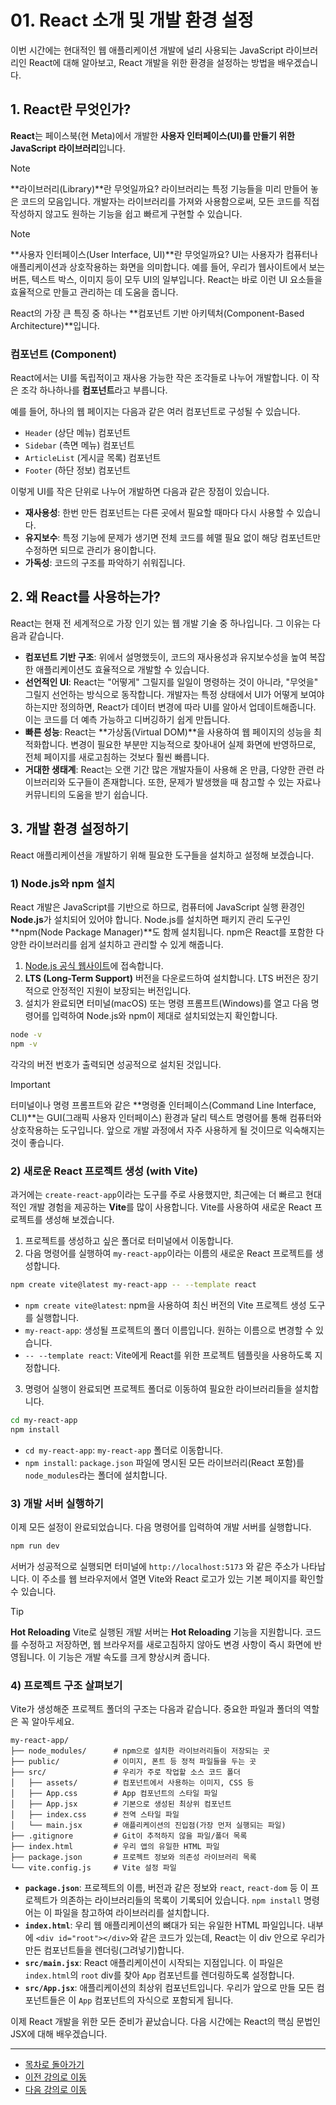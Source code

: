# 01. React 소개 및 개발 환경 설정

이번 시간에는 현대적인 웹 애플리케이션 개발에 널리 사용되는 JavaScript 라이브러리인 React에 대해 알아보고, React 개발을 위한 환경을 설정하는 방법을 배우겠습니다.

## 1. React란 무엇인가?

**React**는 페이스북(현 Meta)에서 개발한 **사용자 인터페이스(UI)를 만들기 위한 JavaScript 라이브러리**입니다.

> [!NOTE]
> **라이브러리(Library)**란 무엇일까요?
> 라이브러리는 특정 기능들을 미리 만들어 놓은 코드의 모음입니다. 개발자는 라이브러리를 가져와 사용함으로써, 모든 코드를 직접 작성하지 않고도 원하는 기능을 쉽고 빠르게 구현할 수 있습니다.

> [!NOTE]
> **사용자 인터페이스(User Interface, UI)**란 무엇일까요?
> UI는 사용자가 컴퓨터나 애플리케이션과 상호작용하는 화면을 의미합니다. 예를 들어, 우리가 웹사이트에서 보는 버튼, 텍스트 박스, 이미지 등이 모두 UI의 일부입니다. React는 바로 이런 UI 요소들을 효율적으로 만들고 관리하는 데 도움을 줍니다.

React의 가장 큰 특징 중 하나는 **컴포넌트 기반 아키텍처(Component-Based Architecture)**입니다.

### 컴포넌트 (Component)

React에서는 UI를 독립적이고 재사용 가능한 작은 조각들로 나누어 개발합니다. 이 작은 조각 하나하나를 **컴포넌트**라고 부릅니다.

예를 들어, 하나의 웹 페이지는 다음과 같은 여러 컴포넌트로 구성될 수 있습니다.

*   `Header` (상단 메뉴) 컴포넌트
*   `Sidebar` (측면 메뉴) 컴포넌트
*   `ArticleList` (게시글 목록) 컴포넌트
*   `Footer` (하단 정보) 컴포넌트

이렇게 UI를 작은 단위로 나누어 개발하면 다음과 같은 장점이 있습니다.

*   **재사용성**: 한번 만든 컴포넌트는 다른 곳에서 필요할 때마다 다시 사용할 수 있습니다.
*   **유지보수**: 특정 기능에 문제가 생기면 전체 코드를 헤맬 필요 없이 해당 컴포넌트만 수정하면 되므로 관리가 용이합니다.
*   **가독성**: 코드의 구조를 파악하기 쉬워집니다.

## 2. 왜 React를 사용하는가?

React는 현재 전 세계적으로 가장 인기 있는 웹 개발 기술 중 하나입니다. 그 이유는 다음과 같습니다.

*   **컴포넌트 기반 구조**: 위에서 설명했듯이, 코드의 재사용성과 유지보수성을 높여 복잡한 애플리케이션도 효율적으로 개발할 수 있습니다.
*   **선언적인 UI**: React는 "어떻게" 그릴지를 일일이 명령하는 것이 아니라, "무엇을" 그릴지 선언하는 방식으로 동작합니다. 개발자는 특정 상태에서 UI가 어떻게 보여야 하는지만 정의하면, React가 데이터 변경에 따라 UI를 알아서 업데이트해줍니다. 이는 코드를 더 예측 가능하고 디버깅하기 쉽게 만듭니다.
*   **빠른 성능**: React는 **가상돔(Virtual DOM)**을 사용하여 웹 페이지의 성능을 최적화합니다. 변경이 필요한 부분만 지능적으로 찾아내어 실제 화면에 반영하므로, 전체 페이지를 새로고침하는 것보다 훨씬 빠릅니다.
*   **거대한 생태계**: React는 오랜 기간 많은 개발자들이 사용해 온 만큼, 다양한 관련 라이브러리와 도구들이 존재합니다. 또한, 문제가 발생했을 때 참고할 수 있는 자료나 커뮤니티의 도움을 받기 쉽습니다.

## 3. 개발 환경 설정하기

React 애플리케이션을 개발하기 위해 필요한 도구들을 설치하고 설정해 보겠습니다.

### 1) Node.js와 npm 설치

React 개발은 JavaScript를 기반으로 하므로, 컴퓨터에 JavaScript 실행 환경인 **Node.js**가 설치되어 있어야 합니다. Node.js를 설치하면 패키지 관리 도구인 **npm(Node Package Manager)**도 함께 설치됩니다. npm은 React를 포함한 다양한 라이브러리를 쉽게 설치하고 관리할 수 있게 해줍니다.

1.  [Node.js 공식 웹사이트](https://nodejs.org/)에 접속합니다.
2.  **LTS (Long-Term Support)** 버전을 다운로드하여 설치합니다. LTS 버전은 장기적으로 안정적인 지원이 보장되는 버전입니다.
3.  설치가 완료되면 터미널(macOS) 또는 명령 프롬프트(Windows)를 열고 다음 명령어를 입력하여 Node.js와 npm이 제대로 설치되었는지 확인합니다.

```bash
node -v
npm -v
```

각각의 버전 번호가 출력되면 성공적으로 설치된 것입니다.

> [!IMPORTANT]
> 터미널이나 명령 프롬프트와 같은 **명령줄 인터페이스(Command Line Interface, CLI)**는 GUI(그래픽 사용자 인터페이스) 환경과 달리 텍스트 명령어를 통해 컴퓨터와 상호작용하는 도구입니다. 앞으로 개발 과정에서 자주 사용하게 될 것이므로 익숙해지는 것이 좋습니다.

### 2) 새로운 React 프로젝트 생성 (with Vite)

과거에는 `create-react-app`이라는 도구를 주로 사용했지만, 최근에는 더 빠르고 현대적인 개발 경험을 제공하는 **Vite**를 많이 사용합니다. Vite를 사용하여 새로운 React 프로젝트를 생성해 보겠습니다.

1.  프로젝트를 생성하고 싶은 폴더로 터미널에서 이동합니다.
2.  다음 명령어를 실행하여 `my-react-app`이라는 이름의 새로운 React 프로젝트를 생성합니다.

```bash
npm create vite@latest my-react-app -- --template react
```

*   `npm create vite@latest`: npm을 사용하여 최신 버전의 Vite 프로젝트 생성 도구를 실행합니다.
*   `my-react-app`: 생성될 프로젝트의 폴더 이름입니다. 원하는 이름으로 변경할 수 있습니다.
*   `-- --template react`: Vite에게 React를 위한 프로젝트 템플릿을 사용하도록 지정합니다.

3.  명령어 실행이 완료되면 프로젝트 폴더로 이동하여 필요한 라이브러리들을 설치합니다.

```bash
cd my-react-app
npm install
```

*   `cd my-react-app`: `my-react-app` 폴더로 이동합니다.
*   `npm install`: `package.json` 파일에 명시된 모든 라이브러리(React 포함)를 `node_modules`라는 폴더에 설치합니다.

### 3) 개발 서버 실행하기

이제 모든 설정이 완료되었습니다. 다음 명령어를 입력하여 개발 서버를 실행합니다.

```bash
npm run dev
```

서버가 성공적으로 실행되면 터미널에 `http://localhost:5173` 와 같은 주소가 나타납니다. 이 주소를 웹 브라우저에서 열면 Vite와 React 로고가 있는 기본 페이지를 확인할 수 있습니다.

> [!TIP]
> **Hot Reloading**
> Vite로 실행된 개발 서버는 **Hot Reloading** 기능을 지원합니다. 코드를 수정하고 저장하면, 웹 브라우저를 새로고침하지 않아도 변경 사항이 즉시 화면에 반영됩니다. 이 기능은 개발 속도를 크게 향상시켜 줍니다.

### 4) 프로젝트 구조 살펴보기

Vite가 생성해준 프로젝트 폴더의 구조는 다음과 같습니다. 중요한 파일과 폴더의 역할은 꼭 알아두세요.

```
my-react-app/
├── node_modules/      # npm으로 설치한 라이브러리들이 저장되는 곳
├── public/            # 이미지, 폰트 등 정적 파일들을 두는 곳
├── src/               # 우리가 주로 작업할 소스 코드 폴더
│   ├── assets/        # 컴포넌트에서 사용하는 이미지, CSS 등
│   ├── App.css        # App 컴포넌트의 스타일 파일
│   ├── App.jsx        # 기본으로 생성된 최상위 컴포넌트
│   ├── index.css      # 전역 스타일 파일
│   └── main.jsx       # 애플리케이션의 진입점(가장 먼저 실행되는 파일)
├── .gitignore         # Git이 추적하지 않을 파일/폴더 목록
├── index.html         # 우리 앱의 유일한 HTML 파일
├── package.json       # 프로젝트 정보와 의존성 라이브러리 목록
└── vite.config.js     # Vite 설정 파일
```

*   **`package.json`**: 프로젝트의 이름, 버전과 같은 정보와 `react`, `react-dom` 등 이 프로젝트가 의존하는 라이브러리들의 목록이 기록되어 있습니다. `npm install` 명령어는 이 파일을 참고하여 라이브러리를 설치합니다.
*   **`index.html`**: 우리 웹 애플리케이션의 뼈대가 되는 유일한 HTML 파일입니다. 내부에 `<div id="root"></div>`와 같은 코드가 있는데, React는 이 div 안으로 우리가 만든 컴포넌트들을 렌더링(그려넣기)합니다.
*   **`src/main.jsx`**: React 애플리케이션이 시작되는 지점입니다. 이 파일은 `index.html`의 `root` div를 찾아 `App` 컴포넌트를 렌더링하도록 설정합니다.
*   **`src/App.jsx`**: 애플리케이션의 최상위 컴포넌트입니다. 우리가 앞으로 만들 모든 컴포넌트들은 이 `App` 컴포넌트의 자식으로 포함되게 됩니다.

이제 React 개발을 위한 모든 준비가 끝났습니다. 다음 시간에는 React의 핵심 문법인 JSX에 대해 배우겠습니다.

---

- [목차로 돌아가기](README.md)
- [이전 강의로 이동](../day2/README.md)
- [다음 강의로 이동](12-Understanding-JSX.md)